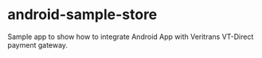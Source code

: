 android-sample-store
====================

Sample app to show how to integrate Android App with Veritrans VT-Direct payment gateway.
